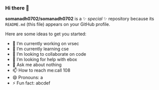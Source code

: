 ### Hi there 👋

**somanadh0702/somanadh0702** is a ✨ _special_ ✨ repository because its `README.md` (this file) appears on your GitHub profile.

Here are some ideas to get you started:

- 🔭 I’m currently working on vrsec
- 🌱 I’m currently learning cse
- 👯 I’m looking to collaborate on code
- 🤔 I’m looking for help with ebox
- 💬 Ask me about nothing
- 📫 How to reach me:call 108
- 😄 Pronouns: a
- ⚡ Fun fact: abcdef
